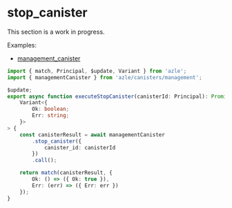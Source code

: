 # stop_canister

This section is a work in progress.

Examples:

-   [management_canister](https://github.com/demergent-labs/azle/tree/main/examples/management_canister)

```typescript
import { match, Principal, $update, Variant } from 'azle';
import { managementCanister } from 'azle/canisters/management';

$update;
export async function executeStopCanister(canisterId: Principal): Promise<
    Variant<{
        Ok: boolean;
        Err: string;
    }>
> {
    const canisterResult = await managementCanister
        .stop_canister({
            canister_id: canisterId
        })
        .call();

    return match(canisterResult, {
        Ok: () => ({ Ok: true }),
        Err: (err) => ({ Err: err })
    });
}
```
